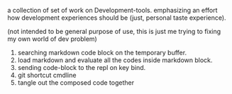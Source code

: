 
a collection of set of work on Development-tools. emphasizing an effort how development experiences should be (just, personal taste experience). 

(not intended to be general purpose of use, this is just me trying to fixing my own world of dev problem)

1. searching markdown code block on the temporary buffer. 
2. load markdown and evaluate all the codes inside markdown block.
3. sending code-block to the repl on key bind.
4. git shortcut cmdline
5. tangle out the composed code together
